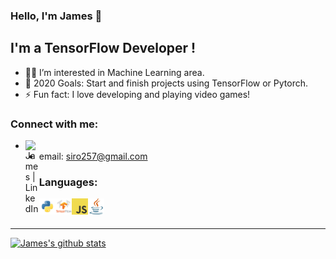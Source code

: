 ### Hello, I'm James  👋

## I'm a TensorFlow Developer !

- 🤖🧠 I’m interested in Machine Learning area.
- 🎉   2020 Goals: Start and finish projects using TensorFlow or Pytorch. 
- ⚡   Fun fact: I love developing and playing video games! 

### Connect with me:

- [<img align="left" alt="James | LinkedIn" width="22px" src="https://cdn.jsdelivr.net/npm/simple-icons@v3/icons/linkedin.svg" />][linkedin]
- email: siro257@gmail.com

### Languages:

<img align="left" alt="Python" width="26px" src="https://raw.githubusercontent.com/github/explore/80688e429a7d4ef2fca1e82350fe8e3517d3494d/topics/python/python.png" />
<img align="left" alt="tf" width="26px" src="https://raw.githubusercontent.com/github/explore/80688e429a7d4ef2fca1e82350fe8e3517d3494d/topics/tensorflow/tensorflow.png" />
<img align="left" alt="js" width="26px" src="https://raw.githubusercontent.com/github/explore/80688e429a7d4ef2fca1e82350fe8e3517d3494d/topics/javascript/javascript.png" />
<img align="left" alt="java" width="26px" src="https://raw.githubusercontent.com/github/explore/80688e429a7d4ef2fca1e82350fe8e3517d3494d/topics/java/java.png" />


<br />
<br />

---

[![James's github stats](https://github-readme-stats.vercel.app/api?username=siro257&show_icons=true&theme=monokai)](https://github.com/anuraghazra/github-readme-stats)
<!-- <img align="left" alt="James's Github Stats" src="https://github-readme-stats.vercel.app/api?username=siro257&show_icons=true&hide_border=false&theme=monokai" /> -->

[linkedin]: https://www.linkedin.com/in/james-hwang22/
